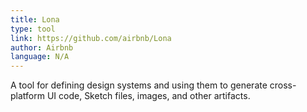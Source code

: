 ```yaml
---
title: Lona
type: tool
link: https://github.com/airbnb/Lona
author: Airbnb
language: N/A
---
```


A tool for defining design systems and using them to generate cross-platform UI
code, Sketch files, images, and other artifacts.
